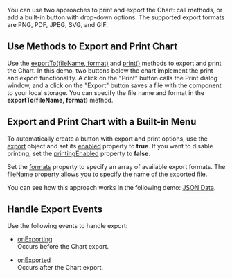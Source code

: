 You can use two approaches to print and export the Chart: call methods, or add a built-in button with drop-down options. The supported export formats are PNG, PDF, JPEG, SVG, and GIF.

## Use Methods to Export and Print Chart

Use the [exportTo(fileName, format)](/Documentation/ApiReference/UI_Components/dxChart/Methods/#exportTofileName_format) and [print()](/Documentation/ApiReference/UI_Components/dxChart/Methods/#print) methods to export and print the Chart. In this demo, two buttons below the chart implement the print and export functionality. A click on the "Print" button calls the Print dialog window, and a click on the "Export" button saves a file with the component to your local storage. You can specify the file name and format in the **exportTo(fileName, format)** method.

## Export and Print Chart with a Built-in Menu

To automatically create a button with export and print options, use the [export](/Documentation/ApiReference/UI_Components/dxChart/Configuration/export/) object and set its [enabled](/Documentation/ApiReference/UI_Components/dxChart/Configuration/export/#enabled) property to **true**. If you want to disable printing, set the [printingEnabled](/Documentation/ApiReference/UI_Components/dxChart/Configuration/export/#printingEnabled) property to **false**. 

Set the [formats](/Documentation/ApiReference/UI_Components/dxChart/Configuration/export/#formats) property to specify an array of available export formats. The [fileName](/Documentation/ApiReference/UI_Components/dxChart/Configuration/export/#fileName) property allows you to specify the name of the exported file.

You can see how this approach works in the following demo: [JSON Data](https://js.devexpress.com/Demos/WidgetsGallery/Demo/Charts/AjaxRequest/jQuery/Light/).

## Handle Export Events

Use the following events to handle export:

* [onExporting](/Documentation/ApiReference/UI_Components/dxChart/Configuration/#onExporting)   
Occurs before the Chart export.

* [onExported](/Documentation/ApiReference/UI_Components/dxChart/Configuration/#onExported)   
Occurs after the Chart export.